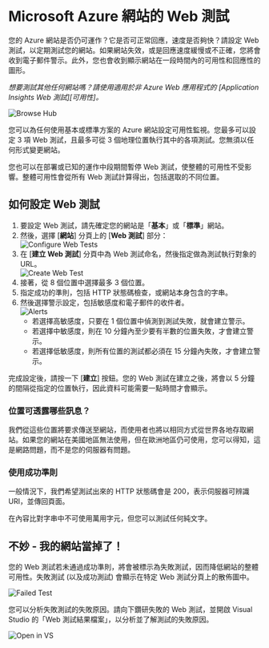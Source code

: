 ﻿<properties title="How to create web test" pageTitle="如何建立 Web 測試" description="Learn how to create web tests in Azure." authors="awills" manager="kamrani" />

<tags ms.service="application-insights" ms.workload="tbd" ms.tgt_pltfrm="ibiza" ms.devlang="na" ms.topic="article" ms.date="2014-09-29" ms.author="awills"  />

# Microsoft Azure 網站的 Web 測試
您的 Azure 網站是否仍可運作？它是否可正常回應，速度是否夠快？請設定 Web 測試，以定期測試您的網站。如果網站失效，或是回應速度緩慢或不正確，您將會收到電子郵件警示。此外，您也會收到顯示網站在一段時間內的可用性和回應性的圖形。  

*想要測試其他任何網站嗎？請使用適用於非 Azure Web 應用程式的 [Application Insights Web 測試][可用性]。*

![Browse Hub](./media/insights-create-web-tests/Inisghts_WebTestBlade.png)

您可以為任何使用基本或標準方案的 Azure 網站設定可用性監視。您最多可以設定 3 項 Web 測試，且最多可從 3 個地理位置執行其中的各項測試。您無須以任何形式變更網站。

您也可以在部署或已知的運作中段期間暫停 Web 測試，使整體的可用性不受影響。整體可用性會從所有 Web 測試計算得出，包括選取的不同位置。

## 如何設定 Web 測試
1. 要設定 Web 測試，請先確定您的網站是「**基本**」或「**標準**」網站。
2. 然後，選擇 [**網站**] 分頁上的 [**Web 測試**] 部分：  
    ![Configure Web Tests](./media/insights-create-web-tests/Insights_ConfigurePart.png)
3. 在 [**建立 Web 測試**] 分頁中為 Web 測試命名，然後指定做為測試執行對象的 URL。  
    ![Create Web Test](./media/insights-create-web-tests/Insights_CreateTest.png)
4. 接著，從 8 個位置中選擇最多 3 個位置。
5. 指定成功的準則，包括 HTTP 狀態碼檢查，或網站本身包含的字串。
6. 然後選擇警示設定，包括敏感度和電子郵件的收件者。  
    ![Alerts](./media/insights-create-web-tests/Inisghts_AlertCreation.png)
    - 若選擇高敏感度，只要在 1 個位置中偵測到測試失敗，就會建立警示。
    - 若選擇中敏感度，則在 10 分鐘內至少要有半數的位置失敗，才會建立警示。
    - 若選擇低敏感度，則所有位置的測試都必須在 15 分鐘內失敗，才會建立警示。

完成設定後，請按一下 [**建立**] 按鈕。您的 Web 測試在建立之後，將會以 5 分鐘的間隔從指定的位置執行，因此資料可能需要一點時間才會顯示。

### 位置可透露哪些訊息？
我們從這些位置將要求傳送至網站，而使用者也將以相同方式從世界各地存取網站。如果您的網站在美國地區無法使用，但在歐洲地區仍可使用，您可以得知，這是網路問題，而不是您的伺服器有問題。

### 使用成功準則
一般情況下，我們希望測試出來的 HTTP 狀態碼會是 200，表示伺服器可辨識 URI，並傳回頁面。

在內容比對字串中不可使用萬用字元，但您可以測試任何純文字。

## 不妙 - 我的網站當掉了！
您的 Web 測試若未通過成功準則，將會被標示為失敗測試，因而降低網站的整體可用性。失敗測試 (以及成功測試) 會顯示在特定 Web 測試分頁上的散佈圖中。  

![Failed Test](./media/insights-create-web-tests/Insights_FailedWebTest.png)

您可以分析失敗測試的失敗原因。請向下鑽研失敗的 Web 測試，並開啟 Visual Studio 的「Web 測試結果檔案」，以分析並了解測試的失敗原因。

![Open in VS](./media/insights-create-web-tests/Insights_OpenInVS.png)

[availability]: ../app-insights-monitor-web-app-availability/
